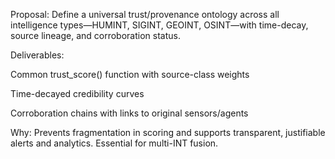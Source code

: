 Proposal: Define a universal trust/provenance ontology across all intelligence types—HUMINT, SIGINT, GEOINT, OSINT—with time-decay, source lineage, and corroboration status.

Deliverables:

Common trust_score() function with source-class weights

Time-decayed credibility curves

Corroboration chains with links to original sensors/agents

Why: Prevents fragmentation in scoring and supports transparent, justifiable alerts and analytics. Essential for multi-INT fusion.
